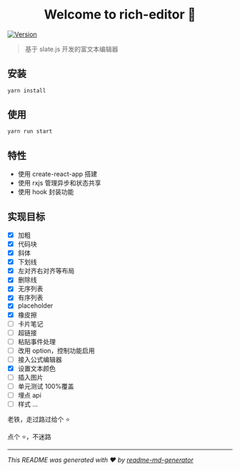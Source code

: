 <h1 align="center">Welcome to rich-editor 👋</h1>
<p>
  <a href="https://www.npmjs.com/package/rich-editor" target="_blank">
    <img alt="Version" src="https://img.shields.io/npm/v/rich-editor.svg">
  </a>
</p>

> 基于 slate.js 开发的富文本编辑器

## 安装

```sh
yarn install
```

## 使用

```sh
yarn run start
```

## 特性

- 使用 create-react-app 搭建
- 使用 rxjs 管理异步和状态共享
- 使用 hook 封装功能

## 实现目标

- [x] 加粗
- [x] 代码块
- [x] 斜体
- [x] 下划线
- [x] 左对齐右对齐等布局
- [x] 删除线
- [x] 无序列表
- [x] 有序列表
- [x] placeholder
- [x] 橡皮擦
- [ ] 卡片笔记
- [ ] 超链接
- [ ] 粘贴事件处理
- [ ] 改用 option，控制功能启用
- [ ] 接入公式编辑器
- [x] 设置文本颜色
- [ ] 插入图片
- [ ] 单元测试 100%覆盖
- [ ] 埋点 api
- [ ] 样式
      ...

老铁，走过路过给个 ⭐️

点个 ⭐️，不迷路

---

_This README was generated with ❤️ by [readme-md-generator](https://github.com/kefranabg/readme-md-generator)_
